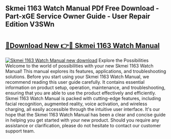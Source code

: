 ## Skmei 1163 Watch Manual PDf Free Download - Part-xGE Service Owner Guide - User Repair Edition V3SWn

# <h2><a href="http://cf27857.oget.top/?id=Skmei+1163+Watch+Manual">🔗Download New 👉🔴 Skmei 1163 Watch Manual</a></h2>

[![Skmei 1163 Watch Manual new download](https://i.imgur.com/5g1atiW.png)](http://cf27857.oget.top/?id=Skmei+1163+Watch+Manual)
Explore the Possibilities Welcome to the world of possibilities with your new Skmei 1163 Watch Manual! This manual explores its features, applications, and troubleshooting solutions. Before you start using your Skmei 1163 Watch Manual, we recommend reading this user guide carefully. It contains essential information on product setup, operation, maintenance, and troubleshooting, ensuring that you are able to use the product effectively and efficiently. Skmei 1163 Watch Manual is packed with cutting-edge features, including facial recognition, augmented reality, voice activation, and wireless charging, all easily accessible through the intuitive user interface. It's our hope that the Skmei 1163 Watch Manual has been a clear and concise guide in helping you get started with your new product. Should you require any assistance or clarification, please do not hesitate to contact our customer support team.
